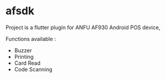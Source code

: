 # afsdk

Project is a flutter plugin for ANFU AF930 Android POS device,

Functions available : 

- Buzzer
- Printing
- Card Read
- Code Scanning
